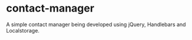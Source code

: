 # contact-manager

A simple contact manager being developed using jQuery, Handlebars and Localstorage.